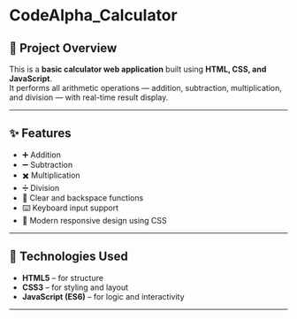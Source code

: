 # CodeAlpha_Calculator

## 📘 Project Overview
This is a **basic calculator web application** built using **HTML, CSS, and JavaScript**.  
It performs all arithmetic operations — addition, subtraction, multiplication, and division — with real-time result display.

---

## ✨ Features
- ➕ Addition  
- ➖ Subtraction  
- ✖️ Multiplication  
- ➗ Division  
- 🧹 Clear and backspace functions  
- ⌨️ Keyboard input support  
- 💅 Modern responsive design using CSS  

---

## 🧰 Technologies Used
- **HTML5** – for structure  
- **CSS3** – for styling and layout  
- **JavaScript (ES6)** – for logic and interactivity  

---

